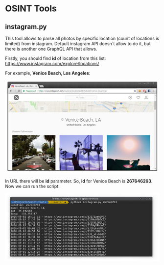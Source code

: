 # OSINT Tools

## instagram.py

This tool allows to parse all photos by specific location (count of locations is limited) from instagram. Default instagram API doesn`t allow to do it, but there is another one GraphQL API that allows. 

Firstly, you should find **id** of location from this list: https://www.instagram.com/explore/locations/

For example, **Venice Beach, Los Angeles**:

![](img/instagram-1.png)

In URL there will be **id** parameter. So, **id** for Venice Beach is **267646263**. Now we can run the script:

![](img/instagram-2.png)